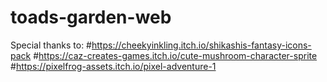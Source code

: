# toads-garden-web
Special thanks to: 
#https://cheekyinkling.itch.io/shikashis-fantasy-icons-pack 
#https://caz-creates-games.itch.io/cute-mushroom-character-sprite 
#https://pixelfrog-assets.itch.io/pixel-adventure-1

